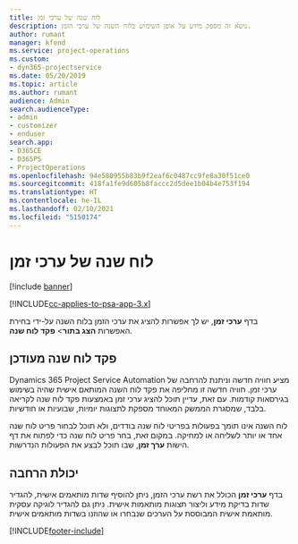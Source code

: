```yaml
---
title: לוח שנה של ערכי זמן
description: נושא זה מספק מידע על אופן השימוש בלוח השנה של ערכי הזמן.
author: rumant
manager: kfend
ms.service: project-operations
ms.custom:
- dyn365-projectservice
ms.date: 05/20/2019
ms.topic: article
ms.author: rumant
audience: Admin
search.audienceType:
- admin
- customizer
- enduser
search.app:
- D365CE
- D365PS
- ProjectOperations
ms.openlocfilehash: 94e580955b83b9f2eaf6c0487cc9fe8a30f51ce0
ms.sourcegitcommit: 418fa1fe9d605b8faccc2d5dee1b04b4e753f194
ms.translationtype: HT
ms.contentlocale: he-IL
ms.lasthandoff: 02/10/2021
ms.locfileid: "5150174"
---
```

# <a name="time-entry-calendar"></a>לוח שנה של ערכי זמן

[!include [banner](../includes/psa-now-project-operations.md)]

[!INCLUDE[cc-applies-to-psa-app-3.x](../includes/cc-applies-to-psa-app-3x.md)]

בדף **ערכי זמן**, יש לך אפשרות להציג את ערכי הזמן בלוח השנה על-ידי בחירת האפשרות **הצג בתור**\> **פקד לוח שנה**.

## <a name="updated-calendar-control"></a>פקד לוח שנה מעודכן

Dynamics 365 Project Service Automation מציע חוויה חדשה וניתנת להרחבה של ערכי זמן. חוויה חדשה זו מחליפה את פקד לוח השנה המותאם אישית שהיה בשימוש בגירסאות קודמות. עם זאת, עדיין תוכל להציג ערכי זמן באמצעות פקד לוח שנה לקריאה בלבד, שמסגרת הממשק המאוחד מספקת לתצוגות יומיות, שבועיות או חודשיות.

לוח השנה אינו תומך בפעולות בפריטי לוח שנה בודדים, ולא תוכל לבחור פריט לוח שנה אחד או יותר לשליחה או למחיקה. במקום זאת, בחר פריט לוח שנה כדי לפתוח את דף הישות **ערך זמן**, שבו תוכל לבצע את הפעולות הנדרשות.

## <a name="extensibility"></a>יכולת הרחבה

בדף **ערכי זמן** הכולל את רשת ערכי הזמן, ניתן להוסיף שדות מותאמים אישית, להגדיר שדות בדיקת מידע וליצור תצוגות מותאמות אישית. ניתן גם להגדיר לוגיקה עסקית מותאמת אישית המבוססת על הערכים שנבחרו או שהוזנו בשדות מותאמים אישית.


[!INCLUDE[footer-include](../includes/footer-banner.md)]